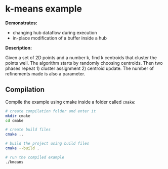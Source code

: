 # k-means example


**Demonstrates:**

- changing hub dataflow during execution
- in-place modification of a buffer inside a hub


**Description:**

Given a set of 2D points and a number k, find k centroids that cluster the points well. The algorithm starts by randomly choosing centroids. Then two phases repeat 1) cluster assignment 2) centroid update. The number of refinements made is also a parameter.


## Compilation

Compile the example using cmake inside a folder called `cmake`:

```bash
# create compilation folder and enter it
mkdir cmake
cd cmake

# create build files
cmake ..

# build the project using build files
cmake --build .

# run the compiled example
./kmeans
```
